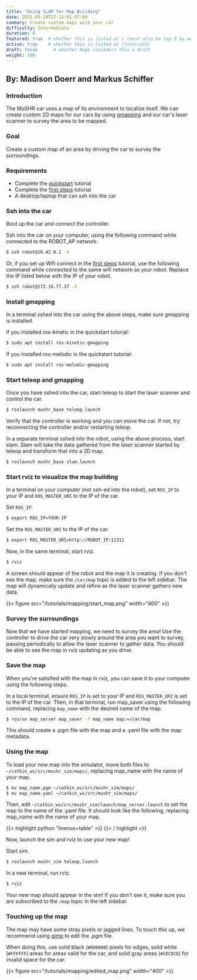 ```yaml
---
title: "Using SLAM for Map Building"
date: 2021-03-20T17:15:01-07:00
summary: Create custom maps with your car
difficulty: Intermediate
duration: 0
featured: true  # whether this is listed at / (must also be top 6 by weight)
active: true    # whether this is listed at /tutorials/
draft: false      # whether Hugo considers this a draft
weight: 100
---
```


## By: Madison Doerr and Markus Schiffer

### Introduction
The MuSHR car uses a map of its environment to localize itself. We can create 
custom 2D maps for our cars by using [gmapping](http://wiki.ros.org/gmapping) and our car's laser scanner to 
survey the area to be mapped.

### Goal
Create a custom map of an area by driving the car to survey the surroundings.

### Requirements
  - Complete the [quickstart](/tutorials/quickstart) tutorial
  - Complete the [first steps](/tutorials/first_steps) tutorial
  - A desktop/laptop that can ssh into the car

### Ssh into the car
Boot up the car and connect the controller. 

Ssh into the car on your computer, using the following command while connected to the ROBOT_AP network.
```bash
$ ssh robot@10.42.0.1 -X
```
Or, if you set up Wifi connect in the [first steps](/tutorials/first_steps) tutorial, use the following command while connected to the same wifi network as your robot. Replace the IP listed below with the IP of your robot.
```bash
$ ssh robot@172.16.77.37 -X
```

### Install gmapping
In a terminal sshed into the car using the above steps, make sure gmapping is installed.

If you installed ros-kinetic in the quickstart tutorial:
```bash
$ sudo apt install ros-kinetic-gmapping
```
If you installed ros-melodic in the quickstart tutorial:
```bash
$ sudo apt install ros-melodic-gmapping
```

### Start teleop and gmapping
Once you have sshed into the car, start teleop to start the laser scanner and control the car.
```bash
$ roslaunch mushr_base teleop.launch
```
Verify that the controller is working and you can move the car. If not, try reconnecting the controller and/or restarting teleop.

In a separate terminal sshed into the robot, using the above process, start slam. Slam will take the data gathered from the laser 
scanner started by teleop and transform that into a 2D map. 
```bash
$ roslaunch mushr_base slam.launch
```

### Start rviz to visualize the map building
In a terminal on your computer (not ssh-ed into the robot), set `ROS_IP` to your IP and `ROS_MASTER_URI` to the IP of the car.

Set `ROS_IP`.
```bash
$ export ROS_IP=YOUR-IP
```

Set the `ROS_MASTER_URI` to the IP of the car.
```bash
$ export ROS_MASTER_URI=http://ROBOT_IP:11311
```

Now, in the same terminal, start rviz.
```bash
$ rviz
```
A screen should appear of the robot and the map it is creating. If you don't see the map, make sure the `/car/map` topic is added to the left sidebar. The map will dynamically update and refine as the laser scanner gathers new data.

{{< figure src="/tutorials/mapping/start_map.png" width="400" >}}
</br>

### Survey the surroundings
Now that we have started mapping, we need to survey the area! Use the controller to drive the car very slowly around the area you want to survey, pausing periodically to allow the laser scanner to gather data. You should be able to see the map in rviz updating as you drive.

### Save the map
When you're satisfied with the map in rviz, you can save it to your computer using the following steps.

In a local terminal, ensure `ROS_IP` is set to your IP and `ROS_MASTER_URI` is set to the IP of the car. Then, in that terminal, run map_saver using the following command, replacing `map_name` with the desired name of the map.
```bash
$ rosrun map_server map_saver -f map_name map:=/car/map
```
This should create a .pgm file with the map and a .yaml file with the map metadata. 

### Using the map
To load your new map into the simulator, move both files to `~/catkin_ws/src/mushr_sim/maps/`, replacing map_name with the name of your map.
```bash
$ mv map_name.pgm ~/catkin_ws/src/mushr_sim/maps/
$ mv map_name.yaml ~/catkin_ws/src/mushr_sim/maps/
```
Then, edit `~/catkin_ws/src/mushr_sim/launch/map_server.launch` to set the map to the name of the .yaml file. 
It should look like the following, replacing map_name with the name of your map.

{{< highlight python "linenos=table" >}}
<launch>
    <arg name="map" default="$(find mushr_base)/maps/map_name.yaml" />
    <node pkg="map_server" name="map_server" type="map_server" args="$(arg map)" />
</launch>
{{< / highlight >}}

Now, launch the sim and rviz to use your new map!

Start sim.
```bash
$ roslaunch mushr_sim teleop.launch
```
In a new terminal, run rviz.
```bash
$ rviz
```
Your new map should appear in the sim! If you don't see it, make sure you are subscribed to the `/map` topic in the left sidebar.

### Touching up the map
The map may have some stray pixels or jagged lines. To touch this up, we recommend using [gimp](https://www.gimp.org/) to edit the .pgm file.

When doing this, use solid black (`#000000`) pixels for edges, solid white (`#FFFFFF`) areas for areas valid for the car, and solid gray areas (`#CDCDCD`) for invalid space for the car.

{{< figure src="/tutorials/mapping/edited_map.png" width="400" >}}


